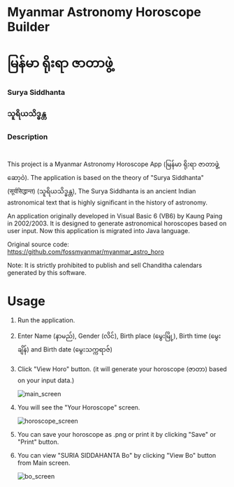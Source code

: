 # Myanmar Astronomy Horoscope Builder
# မြန်မာ ရိုးရာ ဇာတာဖွဲ့
### Surya Siddhanta
### သူရိယသိဒ္ဓန္တ
### Description
#
This project is a Myanmar Astronomy Horoscope App (မြန်မာ ရိုးရာ ဇာတာဖွဲ့ ဆော့ဝဲ). The application is based on the theory of "Surya Siddhanta" (सूर्यसिद्धान्त) (သူရိယသိဒ္ဓန္တ), The Surya Siddhanta is an ancient Indian astronomical text that is highly significant in the history of astronomy.

An application originally developed in Visual Basic 6 (VB6) by Kaung Paing in 2002/2003. It is designed to generate astronomical horoscopes based on user input. Now this application is migrated into Java language.

Original source code: https://github.com/fossmyanmar/myanmar_astro_horo

Note: It is strictly prohibited to publish and sell Chanditha calendars generated by this software.

# Usage
1. Run the application.

2. Enter Name (နာမည်), Gender (လိင်), Birth place (မွေးမြို့), Birth time (မွေးချိန်) and Birth date (မွေးသက္ကရာဇ်)

3. Click "View Horo" button. (it will generate your horoscope (ဇာတာ) based on your input data.)

   ![main_screen](https://github.com/user-attachments/assets/aa46c65b-63d5-405f-8dd0-3af18049c551)
4. You will see the "Your Horoscope" screen.

   ![horoscope_screen](https://github.com/user-attachments/assets/f6ef9c26-26c5-415c-82c8-c2e595dc3736)

5. You can save your horoscope as .png or print it by clicking "Save" or "Print" button.

6. You can view "SURIA SIDDAHANTA Bo" by clicking "View Bo" button from Main screen.

   ![bo_screen](https://github.com/user-attachments/assets/3e515d8d-2f0b-4a7d-bfa2-ec78e1907135)
